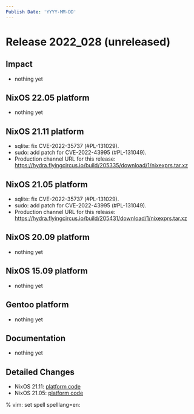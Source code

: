 ```yaml
---
Publish Date: 'YYYY-MM-DD'
---
```


# Release 2022_028 (unreleased)

## Impact

- nothing yet

## NixOS 22.05 platform

- nothing yet

## NixOS 21.11 platform

- sqlite: fix CVE-2022-35737 (#PL-131029).
- sudo: add patch for CVE-2022-43995 (#PL-131049).
- Production channel URL for this release: https://hydra.flyingcircus.io/build/205335/download/1/nixexprs.tar.xz

## NixOS 21.05 platform

- sqlite: fix CVE-2022-35737 (#PL-131029).
- sudo: add patch for CVE-2022-43995 (#PL-131049).
- Production channel URL for this release: https://hydra.flyingcircus.io/build/205431/download/1/nixexprs.tar.xz

## NixOS 20.09 platform

- nothing yet

## NixOS 15.09 platform

- nothing yet

## Gentoo platform

- nothing yet

## Documentation

- nothing yet

## Detailed Changes

- NixOS 21.11: [platform code](https://github.com/flyingcircusio/fc-nixos/compare/fc/r2022_023/21.11...6852065437f3c2ae0bab20731951d9b5cc52c3a6)
- NixOS 21.05: [platform code](https://github.com/flyingcircusio/fc-nixos/compare/fc/r2022_025/21.05...d865a40a0f3d8bf30929b56a70a5e395a11f2e88)

% vim: set spell spelllang=en:
